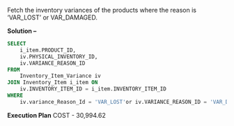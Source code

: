 Fetch the inventory variances of the products where the reason is ‘VAR_LOST’ or VAR_DAMAGED.

**Solution –** 
```sql
SELECT
	i_item.PRODUCT_ID,
	iv.PHYSICAL_INVENTORY_ID,
	iv.VARIANCE_REASON_ID
FROM
	Inventory_Item_Variance iv
JOIN Inventory_Item i_item ON
	iv.INVENTORY_ITEM_ID = i_item.INVENTORY_ITEM_ID
WHERE
	iv.variance_Reason_Id = 'VAR_LOST'or iv.VARIANCE_REASON_ID = 'VAR_DAMAGED';
```

**Execution Plan**
COST - 30,994.62
